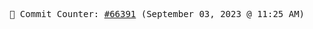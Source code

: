 <p align="center">
    <samp>
        📮 Commit Counter: <a href="https://github.com/Javascript-void0/Javascript-void0/commits/main">#66391</a> (September 03, 2023 @ 11:25 AM)
    </samp>
</p>